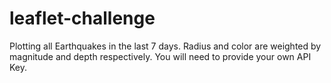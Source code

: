 # leaflet-challenge
Plotting all Earthquakes in the last 7 days.
Radius and color are weighted by magnitude and depth respectively.
You will need to provide your own API Key.
